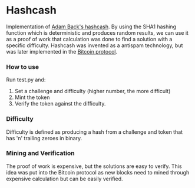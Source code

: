 # Hashcash #
Implementation of [Adam Back's hashcash](https://nakamotoinstitute.org/literature/hashcash/).
By using the SHA1 hashing function which is deterministic and produces random results,
we can use it as a proof of work that calculation was done to find a solution with a specific difficulty.
Hashcash was invented as a antispam technology, but was later implemented in the [Bitcoin protocol](https://nakamotoinstitute.org/bitcoin/).

### How to use ###
Run test.py and:

1. Set a challenge and difficulty (higher number, the more difficult)
2. Mint the token
3. Verify the token against the difficulty.

### Difficulty ###
Difficulty is defined as producing a hash from a challenge and token that has 'n' trailing zeroes in binary.

### Mining and Verification ###
The proof of work is expensive, but the solutions are easy to verify.
This idea was put into the Bitcoin protocol as new blocks need to mined through
expensive calculation but can be easily verified.